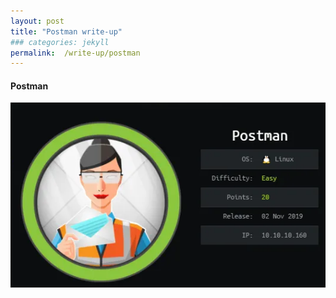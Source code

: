 ```yaml
---
layout: post
title: "Postman write-up"
### categories: jekyll
permalink:  /write-up/postman
---
```



#### Postman
 
![alt text](https://github.com/faisalfs10x/faisalfs10x.github.io/blob/master/asset/htbwriteup/linux/postman/intro.PNG "postman intro")
